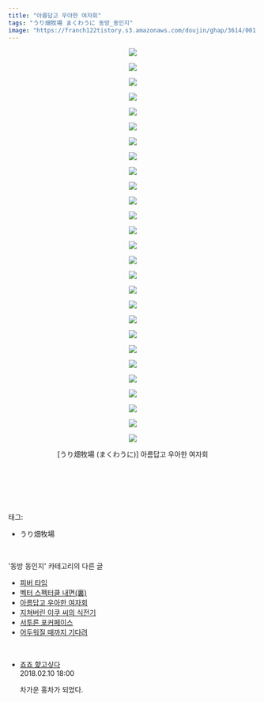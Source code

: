 ```yaml
---
title: "아름답고 우아한 여자회"
tags: "うり畑牧場 まくわうに 동방_동인지"
image: "https://franch122tistory.s3.amazonaws.com/doujin/ghap/3614/001.jpg"
---
```

<div class="article">
<p style="text-align: center; clear: none; float: none;"><img src="{{ site.imgserver8 }}/ghap/3614/001.jpg"/></p>
<p style="text-align: center; clear: none; float: none;"><img src="{{ site.imgserver8 }}/ghap/3614/002.jpg"/></p>
<p style="text-align: center; clear: none; float: none;"><img src="{{ site.imgserver8 }}/ghap/3614/003.jpg"/></p>
<p style="text-align: center; clear: none; float: none;"><img src="{{ site.imgserver8 }}/ghap/3614/004.jpg"/></p>
<p style="text-align: center; clear: none; float: none;"><img src="{{ site.imgserver8 }}/ghap/3614/005.jpg"/></p>
<p style="text-align: center; clear: none; float: none;"><img src="{{ site.imgserver8 }}/ghap/3614/006.jpg"/></p>
<p style="text-align: center; clear: none; float: none;"><img src="{{ site.imgserver8 }}/ghap/3614/007.jpg"/></p>
<p style="text-align: center; clear: none; float: none;"><img src="{{ site.imgserver8 }}/ghap/3614/008.jpg"/></p>
<p style="text-align: center; clear: none; float: none;"><img src="{{ site.imgserver8 }}/ghap/3614/009.jpg"/></p>
<p style="text-align: center; clear: none; float: none;"><img src="{{ site.imgserver8 }}/ghap/3614/010.jpg"/></p>
<p style="text-align: center; clear: none; float: none;"><img src="{{ site.imgserver8 }}/ghap/3614/011.jpg"/></p>
<p style="text-align: center; clear: none; float: none;"><img src="{{ site.imgserver8 }}/ghap/3614/012.jpg"/></p>
<p style="text-align: center; clear: none; float: none;"><img src="{{ site.imgserver8 }}/ghap/3614/013.jpg"/></p>
<p style="text-align: center; clear: none; float: none;"><img src="{{ site.imgserver8 }}/ghap/3614/014.jpg"/></p>
<p style="text-align: center; clear: none; float: none;"><img src="{{ site.imgserver8 }}/ghap/3614/015.jpg"/></p>
<p style="text-align: center; clear: none; float: none;"><img src="{{ site.imgserver8 }}/ghap/3614/016.jpg"/></p>
<p style="text-align: center; clear: none; float: none;"><img src="{{ site.imgserver8 }}/ghap/3614/017.jpg"/></p>
<p style="text-align: center; clear: none; float: none;"><img src="{{ site.imgserver8 }}/ghap/3614/018.jpg"/></p>
<p style="text-align: center; clear: none; float: none;"><img src="{{ site.imgserver8 }}/ghap/3614/019.jpg"/></p>
<p style="text-align: center; clear: none; float: none;"><img src="{{ site.imgserver8 }}/ghap/3614/020.jpg"/></p>
<p style="text-align: center; clear: none; float: none;"><img src="{{ site.imgserver8 }}/ghap/3614/021.jpg"/></p>
<p style="text-align: center; clear: none; float: none;"><img src="{{ site.imgserver8 }}/ghap/3614/022.jpg"/></p>
<p style="text-align: center; clear: none; float: none;"><img src="{{ site.imgserver8 }}/ghap/3614/023.jpg"/></p>
<p style="text-align: center; clear: none; float: none;"><img src="{{ site.imgserver8 }}/ghap/3614/024.jpg"/></p>
<p style="text-align: center; clear: none; float: none;"><img src="{{ site.imgserver8 }}/ghap/3614/025.jpg"/></p>
<p style="text-align: center; clear: none; float: none;"><img src="{{ site.imgserver8 }}/ghap/3614/026.jpg"/></p>
<p style="text-align: center; clear: none; float: none;"><img src="{{ site.imgserver8 }}/ghap/3614/027.jpg"/></p>
<p style="text-align: center; clear: none; float: none;">[うり畑牧場 (まくわうに)] 아름답고 우아한 여자회</p>
<p><br/></p>
<p><br/></p>
</div><br/>
<div class="tagTrail">
<p>태그: </p>
<ul>
<li>うり畑牧場</li>
</ul>
</div><br/>
<div class="another">
<p>'동방 동인지' 카테고리의 다른 글</p>
<ul>
<li><a href="/ghap_3617">피버 타임</a></li>
<li><a href="/ghap_3615">벡터 스펙터클 내면(裏)</a></li>
<li><a href="/ghap_3614">아름답고 우아한 여자회</a></li>
<li><a href="/ghap_3613">지쳐버린 이쿠 씨의 식전기</a></li>
<li><a href="/ghap_3612">서투른 포커페이스</a></li>
<li><a href="/ghap_3610">어두워질 때까지 기다려</a></li>
</ul>
</div><br/>
<div class="cb_module cb_fluid">
<div class="cb_wrt cb_profile">
<div class="comment">
<ul>
<li class="cb_thumb_off" id="comment15196836">
<div class="cb_comment_area">
<div class="cb_info_area">
<div class="cb_section">
<span class="cb_nick_name"> <a href="http://aaa" onclick="return openLinkInNewWindow(this)">죠죠 햝고싶다</a></span>
</div>
<div class="cb_section">
<span class="cb_date">2018.02.10 18:00 </span>
</div>
</div>
<div class="cb_dsc_comment">
<p class="cb_dsc">
											차가운 홍차가 되었다.
										</p>
</div>
</div></li>
</ul>
</div>
</div><!-- commentList close -->
</div><br/>
